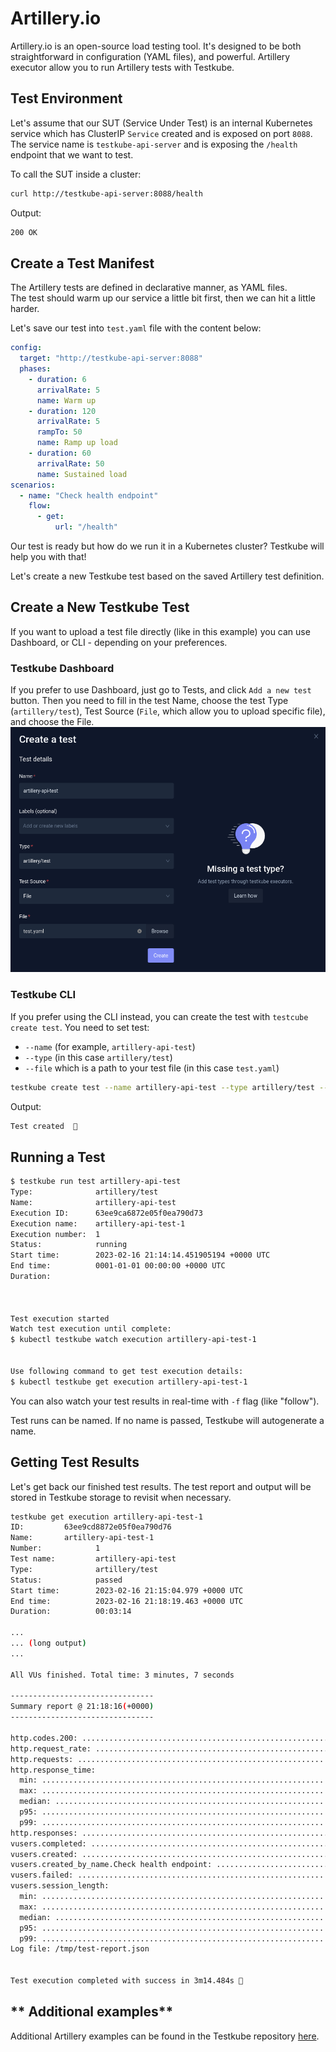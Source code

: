 # Artillery.io
Artillery.io is an open-source load testing tool. It's designed to be both straightforward in configuration (YAML files), and powerful. Artillery executor allow you to run Artillery tests with Testkube.

## **Test Environment**

Let's assume that our SUT (Service Under Test) is an internal Kubernetes service which has
ClusterIP `Service` created and is exposed on port `8088`. The service name is `testkube-api-server`
and is exposing the `/health` endpoint that we want to test.

To call the SUT inside a cluster:

```bash
curl http://testkube-api-server:8088/health
```

Output:

```bash
200 OK
```

## **Create a Test Manifest**

The Artillery tests are defined in declarative manner, as YAML files.  
The test should warm up our service a little bit first, then we can hit a little harder.

Let's save our test into `test.yaml` file with the content below:   

```yaml
config:
  target: "http://testkube-api-server:8088"
  phases:
    - duration: 6
      arrivalRate: 5
      name: Warm up
    - duration: 120
      arrivalRate: 5
      rampTo: 50
      name: Ramp up load
    - duration: 60
      arrivalRate: 50
      name: Sustained load
scenarios:
  - name: "Check health endpoint"
    flow:
      - get:
          url: "/health"
```

Our test is ready but how do we run it in a Kubernetes cluster? Testkube will help you with that! 

Let's create a new Testkube test based on the saved Artillery test definition.

## **Create a New Testkube Test**
If you want to upload a test file directly (like in this example) you can use Dashboard, or CLI - depending on your preferences.

### Testkube Dashboard
If you prefer to use Dashboard, just go to Tests, and click `Add a new test` button. Then you need to fill in the test Name, choose the test Type (`artillery/test`), Test Source (`File`, which allow you to upload specific file), and choose the File.
![Container executor creation dialog](../img/dashboard-create-artillery-api-test.png)

### Testkube CLI
If you prefer using the CLI instead, you can create the test with `testcube create test`.
You need to set test:
- `--name` (for example, `artillery-api-test`)
- `--type` (in this case `artillery/test`)
- `--file` which is a path to your test file (in this case `test.yaml`)


```bash
testkube create test --name artillery-api-test --type artillery/test --file test.yaml
```

Output:

```bash
Test created  🥇
```

## **Running a Test**

```bash
$ testkube run test artillery-api-test                                                                                                                       
Type:              artillery/test
Name:              artillery-api-test
Execution ID:      63ee9ca6872e05f0ea790d73
Execution name:    artillery-api-test-1
Execution number:  1
Status:            running
Start time:        2023-02-16 21:14:14.451905194 +0000 UTC
End time:          0001-01-01 00:00:00 +0000 UTC
Duration:          



Test execution started
Watch test execution until complete:
$ kubectl testkube watch execution artillery-api-test-1


Use following command to get test execution details:
$ kubectl testkube get execution artillery-api-test-1
```

You can also watch your test results in real-time with `-f` flag (like "follow"). 

Test runs can be named. If no name is passed, Testkube will autogenerate a name.

## **Getting Test Results**


Let's get back our finished test results. The test report and output will be stored in Testkube storage to revisit when necessary.

```bash
testkube get execution artillery-api-test-1                                               
ID:         63ee9cd8872e05f0ea790d76
Name:       artillery-api-test-1
Number:            1
Test name:         artillery-api-test
Type:              artillery/test
Status:            passed
Start time:        2023-02-16 21:15:04.979 +0000 UTC
End time:          2023-02-16 21:18:19.463 +0000 UTC
Duration:          00:03:14

...
... (long output)
...

All VUs finished. Total time: 3 minutes, 7 seconds

--------------------------------
Summary report @ 21:18:16(+0000)
--------------------------------

http.codes.200: ................................................................ 6330
http.request_rate: ............................................................. 33/sec
http.requests: ................................................................. 6330
http.response_time:
  min: ......................................................................... 0
  max: ......................................................................... 11
  median: ...................................................................... 0
  p95: ......................................................................... 1
  p99: ......................................................................... 2
http.responses: ................................................................ 6330
vusers.completed: .............................................................. 6330
vusers.created: ................................................................ 6330
vusers.created_by_name.Check health endpoint: .................................. 6330
vusers.failed: ................................................................. 0
vusers.session_length:
  min: ......................................................................... 0.9
  max: ......................................................................... 25.6
  median: ...................................................................... 1.3
  p95: ......................................................................... 3.3
  p99: ......................................................................... 9.5
Log file: /tmp/test-report.json


Test execution completed with success in 3m14.484s 🥇

```

## ** Additional examples**
Additional Artillery examples can be found in the Testkube repository [here](https://github.com/kubeshop/testkube/blob/main/test/artillery/executor-smoke/).